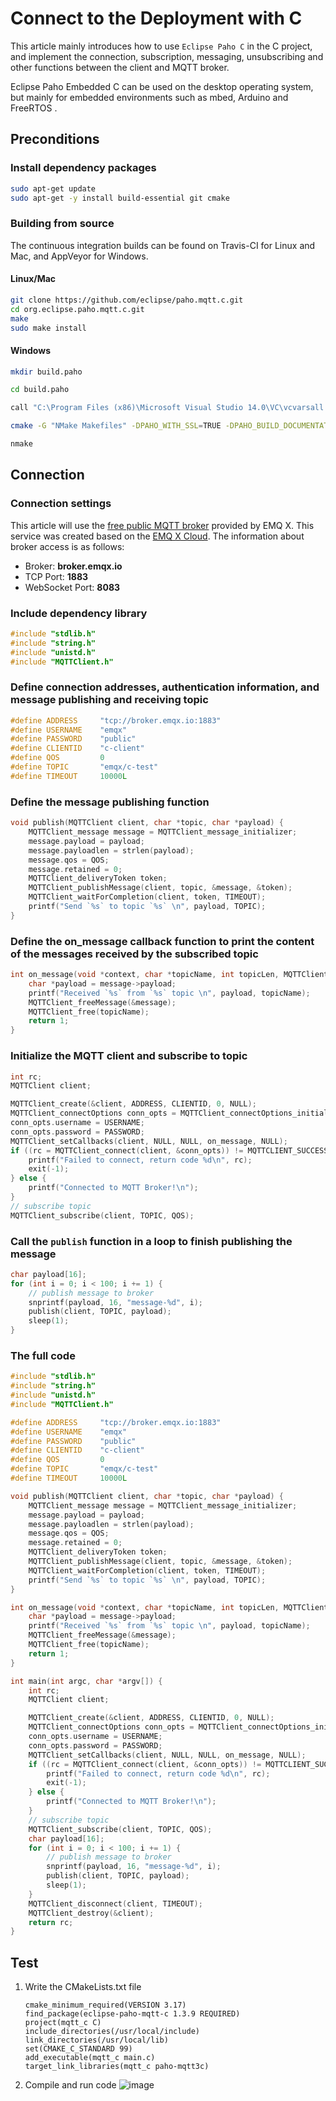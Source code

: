 # Connect to the Deployment with C

This article mainly introduces how to use `Eclipse Paho C` in the C project, and implement the connection, subscription, messaging, unsubscribing and other functions between the client and MQTT broker.

Eclipse Paho Embedded C can be used on the desktop operating system, but mainly for embedded environments such as mbed, Arduino and FreeRTOS .

## Preconditions

### Install dependency packages

```bash
sudo apt-get update
sudo apt-get -y install build-essential git cmake
```

### Building from source

The continuous integration builds can be found on Travis-CI for Linux and Mac, and AppVeyor for Windows.

#### Linux/Mac

```bash
git clone https://github.com/eclipse/paho.mqtt.c.git
cd org.eclipse.paho.mqtt.c.git
make
sudo make install
```

#### Windows

```bash
mkdir build.paho

cd build.paho

call "C:\Program Files (x86)\Microsoft Visual Studio 14.0\VC\vcvarsall.bat" x64

cmake -G "NMake Makefiles" -DPAHO_WITH_SSL=TRUE -DPAHO_BUILD_DOCUMENTATION=FALSE -DPAHO_BUILD_SAMPLES=TRUE -DCMAKE_BUILD_TYPE=Release -DCMAKE_VERBOSE_MAKEFILE=TRUE ..

nmake
```

## Connection

### Connection settings

This article will use the [free public MQTT broker](https://www.emqx.com/en/mqtt/public-mqtt5-broker) provided by EMQ X. This service was created based on the [EMQ X Cloud](https://www.emqx.com/en/cloud). The information about broker access is as follows:

- Broker: **broker.emqx.io**
- TCP Port: **1883**
- WebSocket Port: **8083**

### Include dependency library

```c
#include "stdlib.h"
#include "string.h"
#include "unistd.h"
#include "MQTTClient.h"
```

### Define connection addresses, authentication information, and message publishing and receiving topic

```c
#define ADDRESS     "tcp://broker.emqx.io:1883"
#define USERNAME    "emqx"
#define PASSWORD    "public"
#define CLIENTID    "c-client"
#define QOS         0
#define TOPIC       "emqx/c-test"
#define TIMEOUT     10000L
```

### Define the message publishing function

```c
void publish(MQTTClient client, char *topic, char *payload) {
    MQTTClient_message message = MQTTClient_message_initializer;
    message.payload = payload;
    message.payloadlen = strlen(payload);
    message.qos = QOS;
    message.retained = 0;
    MQTTClient_deliveryToken token;
    MQTTClient_publishMessage(client, topic, &message, &token);
    MQTTClient_waitForCompletion(client, token, TIMEOUT);
    printf("Send `%s` to topic `%s` \n", payload, TOPIC);
}
```

### Define the on_message callback function to print the content of the messages received by the subscribed topic

```c
int on_message(void *context, char *topicName, int topicLen, MQTTClient_message *message) {
    char *payload = message->payload;
    printf("Received `%s` from `%s` topic \n", payload, topicName);
    MQTTClient_freeMessage(&message);
    MQTTClient_free(topicName);
    return 1;
}
```

### Initialize the MQTT client and subscribe to topic

```c
int rc;
MQTTClient client;

MQTTClient_create(&client, ADDRESS, CLIENTID, 0, NULL);
MQTTClient_connectOptions conn_opts = MQTTClient_connectOptions_initializer;
conn_opts.username = USERNAME;
conn_opts.password = PASSWORD;
MQTTClient_setCallbacks(client, NULL, NULL, on_message, NULL);
if ((rc = MQTTClient_connect(client, &conn_opts)) != MQTTCLIENT_SUCCESS) {
    printf("Failed to connect, return code %d\n", rc);
    exit(-1);
} else {
    printf("Connected to MQTT Broker!\n");
}
// subscribe topic
MQTTClient_subscribe(client, TOPIC, QOS);
```

### Call the `publish` function in a loop to finish publishing the message

```c
char payload[16];
for (int i = 0; i < 100; i += 1) {
    // publish message to broker
    snprintf(payload, 16, "message-%d", i);
    publish(client, TOPIC, payload);
    sleep(1);
}
```

### The full code

```c
#include "stdlib.h"
#include "string.h"
#include "unistd.h"
#include "MQTTClient.h"

#define ADDRESS     "tcp://broker.emqx.io:1883"
#define USERNAME    "emqx"
#define PASSWORD    "public"
#define CLIENTID    "c-client"
#define QOS         0
#define TOPIC       "emqx/c-test"
#define TIMEOUT     10000L

void publish(MQTTClient client, char *topic, char *payload) {
    MQTTClient_message message = MQTTClient_message_initializer;
    message.payload = payload;
    message.payloadlen = strlen(payload);
    message.qos = QOS;
    message.retained = 0;
    MQTTClient_deliveryToken token;
    MQTTClient_publishMessage(client, topic, &message, &token);
    MQTTClient_waitForCompletion(client, token, TIMEOUT);
    printf("Send `%s` to topic `%s` \n", payload, TOPIC);
}

int on_message(void *context, char *topicName, int topicLen, MQTTClient_message *message) {
    char *payload = message->payload;
    printf("Received `%s` from `%s` topic \n", payload, topicName);
    MQTTClient_freeMessage(&message);
    MQTTClient_free(topicName);
    return 1;
}

int main(int argc, char *argv[]) {
    int rc;
    MQTTClient client;

    MQTTClient_create(&client, ADDRESS, CLIENTID, 0, NULL);
    MQTTClient_connectOptions conn_opts = MQTTClient_connectOptions_initializer;
    conn_opts.username = USERNAME;
    conn_opts.password = PASSWORD;
    MQTTClient_setCallbacks(client, NULL, NULL, on_message, NULL);
    if ((rc = MQTTClient_connect(client, &conn_opts)) != MQTTCLIENT_SUCCESS) {
        printf("Failed to connect, return code %d\n", rc);
        exit(-1);
    } else {
        printf("Connected to MQTT Broker!\n");
    }
    // subscribe topic
    MQTTClient_subscribe(client, TOPIC, QOS);
    char payload[16];
    for (int i = 0; i < 100; i += 1) {
        // publish message to broker
        snprintf(payload, 16, "message-%d", i);
        publish(client, TOPIC, payload);
        sleep(1);
    }
    MQTTClient_disconnect(client, TIMEOUT);
    MQTTClient_destroy(&client);
    return rc;
}
```

## Test

1. Write the CMakeLists.txt file
   ```
   cmake_minimum_required(VERSION 3.17)
   find_package(eclipse-paho-mqtt-c 1.3.9 REQUIRED)
   project(mqtt_c C)
   include_directories(/usr/local/include)
   link_directories(/usr/local/lib)
   set(CMAKE_C_STANDARD 99)
   add_executable(mqtt_c main.c)
   target_link_libraries(mqtt_c paho-mqtt3c)
   ```
2. Compile and run code
   ![image](https://user-images.githubusercontent.com/17525759/146886358-88018935-399f-4d1f-858d-a56c7709aa8a.png)
